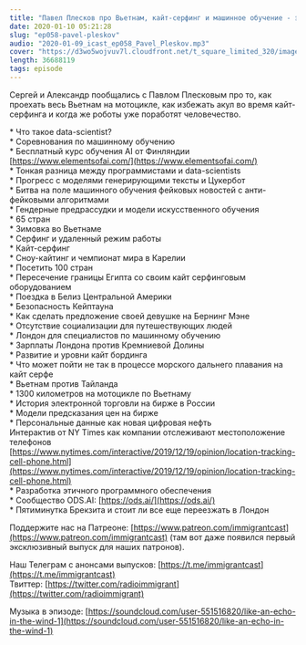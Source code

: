 ```yaml
---
title: "Павел Плесков про Вьетнам, кайт-серфинг и машинное обучение - эпизод 58"
date: 2020-01-10 05:21:28
slug: "ep058-pavel-pleskov"
audio: "2020-01-09_icast_ep058_Pavel_Pleskov.mp3"
cover: "https://d3wo5wojvuv7l.cloudfront.net/t_square_limited_320/images.spreaker.com/original/ca19a2b834c5f759783684ba9ae830b2.jpg"
length: 36688119
tags: episode
---
```

Сергей и Александр пообщались с Павлом Плесковым про то, как проехать весь Вьетнам на мотоцикле, как избежать акул во время кайт-серфинга и когда же роботы уже поработят человечество.  
  
\* Что такое data-scientist?  
\* Соревнования по машинному обучению  
\* Бесплатный курс обучения AI от Финляндии [https://www.elementsofai.com/](https://www.elementsofai.com/)  
\* Тонкая разница между программистами и data-scientists  
\* Прогресс с моделями генерирующими тексты и Цукербот  
\* Битва на поле машинного обучения фейковых новостей с анти-фейковыми алгоритмами  
\* Гендерные предрассудки и модели искусственного обучения  
\* 65 стран  
\* Зимовка во Вьетнаме  
\* Серфинг и удаленный режим работы  
\* Кайт-серфинг  
\* Сноу-кайтинг и чемпионат мира в Карелии  
\* Посетить 100 стран  
\* Пересечение границы Египта со своим кайт серфинговым оборудованием  
\* Поездка в Белиз Центральной Америки  
\* Безопасность Кейптауна  
\* Как сделать предложение своей девушке на Бернинг Мэне  
\* Отсутствие социализации для путешествующих людей  
\* Лондон для специалистов по машинному обучению  
\* Зарплаты Лондона против Кремниевой Долины  
\* Развитие и уровни кайт бординга  
\* Что может пойти не так в процессе морского дальнего плавания на кайт серфе  
\* Вьетнам против Тайланда  
\* 1300 километров на мотоцикле по Вьетнаму  
\* История электронной торговли на бирже в России  
\* Модели предсказания цен на бирже  
\* Персональные данные как новая цифровая нефть  
Интерактив от NY Times как компании отслеживают местоположение телефонов [https://www.nytimes.com/interactive/2019/12/19/opinion/location-tracking-cell-phone.html](https://www.nytimes.com/interactive/2019/12/19/opinion/location-tracking-cell-phone.html)  
\* Разработка этичного программного обеспечения  
\* Сообщество ODS.AI: [https://ods.ai/](https://ods.ai/)  
\* Пятиминутка Брекзита и стоит ли все еще переезжать в Лондон  
  
Поддержите нас на Патреоне: [https://www.patreon.com/immigrantcast](https://www.patreon.com/immigrantcast) (там вот даже появился первый эксклюзивный выпуск для наших патронов).  
  
Наш Телеграм с анонсами выпусков: [https://t.me/immigrantcast](https://t.me/immigrantcast)  
Твиттер: [https://twitter.com/radioimmigrant](https://twitter.com/radioimmigrant)  
  
Музыка в эпизоде: [https://soundcloud.com/user-551516820/like-an-echo-in-the-wind-1](https://soundcloud.com/user-551516820/like-an-echo-in-the-wind-1)
